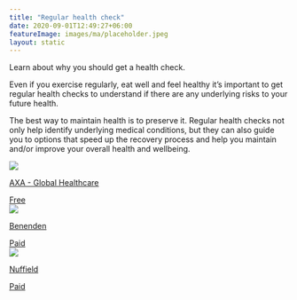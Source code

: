 ```yaml
---
title: "Regular health check"
date: 2020-09-01T12:49:27+06:00
featureImage: images/ma/placeholder.jpeg
layout: static
---
```


Learn about why you should get a health check.

Even if you exercise regularly, eat well and feel healthy it’s important to get regular health checks to understand if there are any underlying risks to your future health.

The best way to maintain health is to preserve it. Regular health checks not only help identify underlying medical conditions, but they can also guide you to options that speed up the recovery process and help you maintain and/or improve your overall health and wellbeing.

<a class="ma-link" href="https://www.axaglobalhealthcare.com/en/wellbeing/global-access/why-have-a-health-check/"><div class="ma-card ma-card-Health"><div class="ma-icon"><img src ="/images/Icon-check - health - opacity.svg"/></div><div class="ma-name"><p>AXA - Global Healthcare</p></div><div class="ma-paid-text"><span>Free</span></div></div></a><a class="ma-link" href="https://www.benenden.co.uk/health/health-assessments/"><div class="ma-card ma-card-Health"><div class="ma-icon"><img src ="/images/Icon-pound - health - opacity.svg"/></div><div class="ma-name"><p>Benenden</p></div><div class="ma-paid-text"><span>Paid</span></div></div></a><a class="ma-link" href="https://www.nuffieldhealth.com/health-assessments"><div class="ma-card ma-card-Health"><div class="ma-icon"><img src ="/images/Icon-pound - health - opacity.svg"/></div><div class="ma-name"><p>Nuffield</p></div><div class="ma-paid-text"><span>Paid</span></div></div></a>  

<br/><br/>






